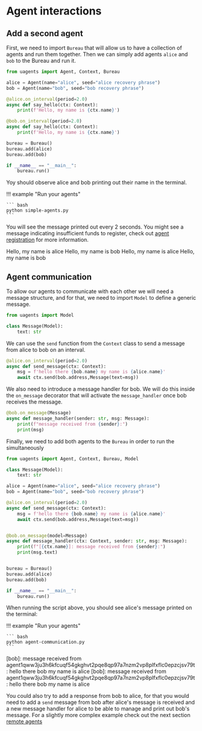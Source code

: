 # Agent interactions

## Add a second agent

First, we need to import `Bureau` that will allow us to have a collection of agents and run them together.
Then we can simply add agents `alice` and `bob` to the Bureau and run it.

```python
from uagents import Agent, Context, Bureau

alice = Agent(name="alice", seed="alice recovery phrase")
bob = Agent(name="bob", seed="bob recovery phrase")

@alice.on_interval(period=2.0)
async def say_hello(ctx: Context):
    print(f'Hello, my name is {ctx.name}')

@bob.on_interval(period=2.0)
async def say_hello(ctx: Context):
    print(f'Hello, my name is {ctx.name}')

bureau = Bureau()
bureau.add(alice)
bureau.add(bob)

if __name__ == "__main__":
    bureau.run()
```

Yoy should observe alice and bob printing out their name in the terminal.

!!! example "Run your agents"
    
    ``` bash
    python simple-agents.py
    ```

You will see the message printed out every 2 seconds. You might see a message indicating insufficient funds to register, check out [agent registration](almanac-registration.md) for more information.

<div id="termynal1" data-termynal data-ty-typeDelay="100" data-ty-lineDelay="700">
<span data-ty>Hello, my name is alice</span>
<span data-ty>Hello, my name is bob</span>
<span data-ty>Hello, my name is alice</span>
<span data-ty>Hello, my name is bob</span>
</div>

## Agent communication

To allow our agents to communicate with each other we will need a message structure, and for that, we need to import `Model` to define a generic message.

```python
from uagents import Model

class Message(Model):
    text: str

```

We can use the `send` function from the `Context` class to send a message from alice to bob on an interval.

```python
@alice.on_interval(period=2.0)
async def send_message(ctx: Context):
    msg = f'hello there {bob.name} my name is {alice.name}'
    await ctx.send(bob.address,Message(text=msg))
```

We also need to introduce a message handler for bob. We will do this inside the `on_message` decorator that will activate the `message_handler`  once bob receives the message.

```python
@bob.on_message(Message)
async def message_handler(sender: str, msg: Message):
    print(f"message received from {sender}:")
    print(msg)
```

Finally, we need to add both agents to the `Bureau` in order to run the simultaneously


```python
from uagents import Agent, Context, Bureau, Model

class Message(Model):
    text: str

alice = Agent(name="alice", seed="alice recovery phrase")
bob = Agent(name="bob", seed="bob recovery phrase")

@alice.on_interval(period=2.0)
async def send_message(ctx: Context):
    msg = f'hello there {bob.name} my name is {alice.name}'
    await ctx.send(bob.address,Message(text=msg))


@bob.on_message(model=Message)
async def message_handler(ctx: Context, sender: str, msg: Message):
    print(f"[{ctx.name}]: message received from {sender}:")
    print(msg.text)


bureau = Bureau()
bureau.add(alice)
bureau.add(bob)

if __name__ == "__main__":
    bureau.run()
```

When running the script above, you should see alice's message printed on the terminal:

!!! example "Run your agents"
    
    ``` bash
    python agent-communication.py
    ```

<div id="termynal2" data-termynal data-ty-typeDelay="100" data-ty-lineDelay="700">
<span data-ty>[bob]: message received from agent1qww3ju3h6kfcuqf54gkghvt2pqe8qp97a7nzm2vp8plfxflc0epzcjsv79t: hello there bob my name is alice</span>
<span data-ty>[bob]: message received from agent1qww3ju3h6kfcuqf54gkghvt2pqe8qp97a7nzm2vp8plfxflc0epzcjsv79t: hello there bob my name is alice</span>
</div>

You could also try to add a response from bob to alice, for that you would need to add a `send` message from bob after alice's 
message is received and a new message handler for alice to be able to manage and print out bob's message. For a slightly more complex 
example check out the next section [remote agents](remote-agents.md)

